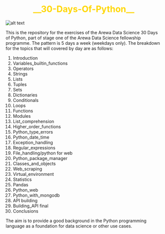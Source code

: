 <h1 align ="center" style = "color: gold"> __30-Days-Of-Python__ </h1>


![alt text](https://raw.githubusercontent.com/arewadataScience/30-Days-of-Python/main/images/arewadsimage.png)

This is the repository for the exercises of the Arewa Data Science 30 Days of Python, part of stage one of the Arewa Data Science fellowship programme.
The pattern is 5 days a week (weekdays only).
The breakdown for the topics that will covered by day are as follows:


1. Introduction
2. Variables_builtin_functions
3. Operators
4. Strings
5. Lists
6. Tuples
7. Sets
8. Dictionaries
9. Conditionals
10. Loops
11. Functions
12. Modules
13. List_comprehension
14. Higher_order_functions
15. Python_type_errors
16. Python_date_time
17. Exception_handling
18. Regular_expressions
19. File_handling/python for web
20. Python_package_manager
21. Classes_and_objects
22. Web_scraping
23. Virtual_environment
24. Statistics
25. Pandas
26. Python_web
27. Python_with_mongodb
28. API building
29. Building_API final
30. Conclusions


The aim is to provide a good background in the Python programming language as a foundation for data science or other use cases.

